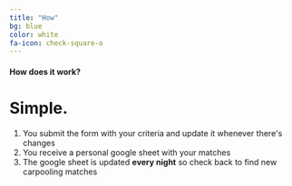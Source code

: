 ```yaml
---
title: "How"
bg: blue
color: white
fa-icon: check-square-o
---
```


#### How does it work?

# Simple.

1. You submit the form with your criteria and update it whenever there's changes
2. You receive a personal google sheet with your matches
3. The google sheet is updated **every night** so check back to find new carpooling matches